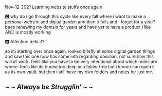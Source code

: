 


Nov-12-2021 Learning website stuffs once again

🆀 why do i go through this cycle like every fall where i want to make a personal website and digital garden and then it fails and i forget for a year? been renewing my domain for years and have yet to have a product i like AND is mostly working

🅰️ Attention deficit?


so im starting over once again, looked briefly at some digital garden things and saw this one now has some info regarding obsidian. not sure how this will all work. feels like you have to be very intentional about which notes are where. feels like its buried too deep in a folder tree but i know i can open it as its own vault. but then i still have my own folders and notes for just me.

## ~ ~ *Always be Strugglin'* ~ ~


